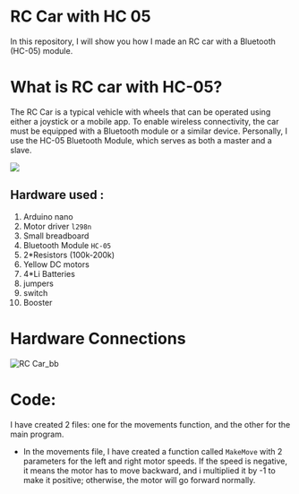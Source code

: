 # RC Car with HC 05
  In this repository, I will show you how I made an RC car with a Bluetooth (HC-05) module.

# What is RC car with HC-05?
The RC Car is a typical vehicle with wheels that can be operated using either a joystick or a mobile app. 
 To enable wireless connectivity, the car must be equipped with a Bluetooth module or a similar device. 
Personally, I use the HC-05 Bluetooth Module, which serves as both a master and a slave.

![](https://europe1.discourse-cdn.com/arduino/original/4X/d/6/9/d69d3dc4e0921b30bcbad567e7dd2da76d60644a.jpeg)

## Hardware used :
1. Arduino nano
2. Motor driver `l298n`
3. Small breadboard
4. Bluetooth Module `HC-05`
5. 2*Resistors (100k-200k)
6. Yellow DC motors
7. 4*Li Batteries
8. jumpers
9. switch
10. Booster

# Hardware Connections
![RC Car_bb](https://github.com/Hamaozil/RC-Car-with-HC-05/assets/115914652/12199c97-636c-42d0-9a73-93ad7f19808d)

# Code:
I have created 2 files: one for the movements function, and the other for the main program.
- In the movements file, I have created a function called `MakeMove` with 2 parameters for the left and right motor speeds. If the speed is negative, it means the motor has to move backward, and i multiplied it by -1 to make it positive; otherwise, the motor will go forward normally.
